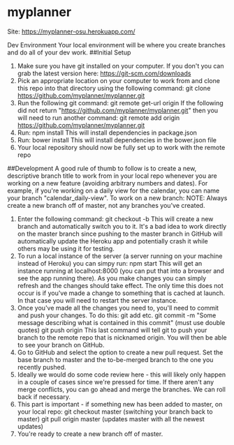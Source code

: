 # myplanner
Site: https://myplanner-osu.herokuapp.com/

Dev Environment
Your local environment will be where you create branches and do all of your dev work.
##Initial Setup
1. Make sure you have git installed on your computer. If you don't you can grab the latest version here: https://git-scm.com/downloads
2. Pick an appropriate location on your computer to work from and clone this repo into that directory using the following command:
	git clone https://github.com/myplanner/myplanner.git
3. Run the following git command: git remote get-url origin
	If the following did not return "https://github.com/myplanner/myplanner.git" then you will need to run another command:
	git remote add origin https://github.com/myplanner/myplanner.git
4. Run: npm install
	This will install dependencies in package.json
5. Run: bower install
	This will install dependencies in the bower.json file
6. Your local repository should now be fully set up to work with the remote repo

##Development
A good rule of thumb to follow is to create a new, descriptive branch title to work from in your local repo whenever you are working on a new feature (avoiding arbitrary numbers and dates). For example, if you're working on a daily view for the calendar, you can name your branch "calendar_daily-view". To work on a new branch:
NOTE: Always create a new branch off of master, not any branches you've created.
1. Enter the following command: git checkout -b <branch name>
	This will create a new branch and automatically switch you to it. It's a bad idea to work directly on the master branch since pushing to the master branch in GitHub will automatically update the Heroku app and potentially crash it while others may be using it for testing.
2. To run a local instance of the server (a server running on your machine instead of Heroku) you can simpy run: npm start
	This will get an instance running at localhost:8000 (you can put that into a browser and see the app running there). As you make changes you can simply refresh and the changes should take effect. The only time this does not occur is if you've made a change to something that is cached at launch. In that case you will need to restart the server instance.
3. Once you've made all the changes you need to, you'll need to commit and push your changes. To do this:
	git add <filename> <additional filename> <another filename> etc.
	git commit -m "Some message describing what is contained in this commit" (must use double quotes)
	git push origin <your branch name>
	This last command will tell git to push your branch to the remote repo that is nicknamed origin. You will then be able to see your branch on GitHub.
4. Go to GitHub and select the option to create a new pull request. Set the base branch to master and the to-be-merged branch to the one you recently pushed.
5. Ideally we would do some code review here - this will likely only happen in a couple of cases since we're pressed for time. If there aren't any merge conflicts, you can go ahead and merge the branches. We can roll back if necessary.
6. This part is important - if something new has been added to master, on your local repo:
	git checkout master (switching your branch back to master)
	git pull origin master (updates master with all the newest updates)
7. You're ready to create a new branch off of master.